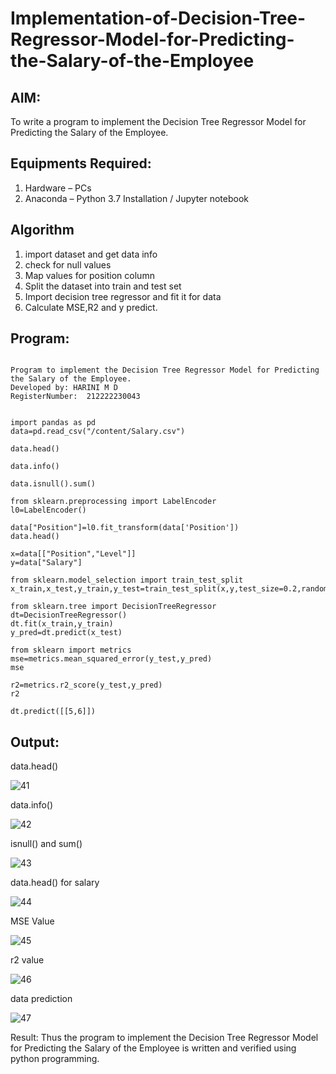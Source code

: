# Implementation-of-Decision-Tree-Regressor-Model-for-Predicting-the-Salary-of-the-Employee

## AIM:
To write a program to implement the Decision Tree Regressor Model for Predicting the Salary of the Employee.

## Equipments Required:
1. Hardware – PCs
2. Anaconda – Python 3.7 Installation / Jupyter notebook

## Algorithm
1. import dataset and get data info
2. check for null values
3. Map values for position column
4. Split the dataset into train and test set
5. Import decision tree regressor and fit it for data 
6. Calculate MSE,R2 and y predict.

## Program:
```

Program to implement the Decision Tree Regressor Model for Predicting the Salary of the Employee.
Developed by: HARINI M D
RegisterNumber:  212222230043


import pandas as pd
data=pd.read_csv("/content/Salary.csv")

data.head()

data.info()

data.isnull().sum()

from sklearn.preprocessing import LabelEncoder
l0=LabelEncoder()

data["Position"]=l0.fit_transform(data['Position'])
data.head()

x=data[["Position","Level"]]
y=data["Salary"]

from sklearn.model_selection import train_test_split
x_train,x_test,y_train,y_test=train_test_split(x,y,test_size=0.2,random_state=2)

from sklearn.tree import DecisionTreeRegressor
dt=DecisionTreeRegressor()
dt.fit(x_train,y_train)
y_pred=dt.predict(x_test)

from sklearn import metrics
mse=metrics.mean_squared_error(y_test,y_pred)
mse

r2=metrics.r2_score(y_test,y_pred)
r2

dt.predict([[5,6]])
```

## Output:

data.head()

![41](https://github.com/hariprasath5106/Implementation-of-Decision-Tree-Regressor-Model-for-Predicting-the-Salary-of-the-Employee/assets/111515488/919484c4-ae07-4355-aa0f-24a5682ac59c)


data.info()

![42](https://github.com/hariprasath5106/Implementation-of-Decision-Tree-Regressor-Model-for-Predicting-the-Salary-of-the-Employee/assets/111515488/f5bad7e0-46c5-4dc2-9926-9b21e2cee7dd)


isnull() and sum()

![43](https://github.com/hariprasath5106/Implementation-of-Decision-Tree-Regressor-Model-for-Predicting-the-Salary-of-the-Employee/assets/111515488/09ff361e-8ea5-4863-820d-55905532b50b)


data.head() for salary

![44](https://github.com/hariprasath5106/Implementation-of-Decision-Tree-Regressor-Model-for-Predicting-the-Salary-of-the-Employee/assets/111515488/7c49a096-ada0-42be-a306-90954f7e9549)


MSE Value

![45](https://github.com/hariprasath5106/Implementation-of-Decision-Tree-Regressor-Model-for-Predicting-the-Salary-of-the-Employee/assets/111515488/37a9f831-3d46-4f02-bdee-dfd35bdc9cb2)

r2 value 

![46](https://github.com/hariprasath5106/Implementation-of-Decision-Tree-Regressor-Model-for-Predicting-the-Salary-of-the-Employee/assets/111515488/c93c0522-fd84-49f8-80b1-66d4d124e51d)


data prediction

![47](https://github.com/hariprasath5106/Implementation-of-Decision-Tree-Regressor-Model-for-Predicting-the-Salary-of-the-Employee/assets/111515488/c7fe8a00-4430-4873-99aa-244281a2ec1b)


Result:
Thus the program to implement the Decision Tree Regressor Model for Predicting the Salary of the Employee is written and verified using python programming.
